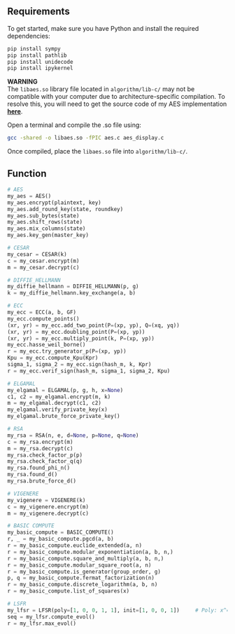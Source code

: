 ## Requirements
To get started, make sure you have Python and install the required dependencies:
```py
pip install sympy
pip install pathlib
pip install unidecode
pip install ipykernel
```

**WARNING**  
The ```libaes.so``` library file located in ```algorithm/lib-c/``` may not be compatible with your computer due to architecture-specific compilation. To resolve this, you will need to get the source code of my AES implementation [**here**](https://github.com/Panegyrique/aes-c).

Open a terminal and compile the .so file using:
```bash
gcc -shared -o libaes.so -fPIC aes.c aes_display.c
```
Once compiled, place the ```libaes.so``` file into ```algorithm/lib-c/```.


## Function
```py
# AES
my_aes = AES()
my_aes.encrypt(plaintext, key)
my_aes.add_round_key(state, roundkey)
my_aes.sub_bytes(state)
my_aes.shift_rows(state)
my_aes.mix_columns(state)
my_aes.key_gen(master_key)

# CESAR
my_cesar = CESAR(k)
c = my_cesar.encrypt(m)
m = my_cesar.decrypt(c)

# DIFFIE_HELLMANN
my_diffie_hellmann = DIFFIE_HELLMANN(p, g)
k = my_diffie_hellmann.key_exchange(a, b)

# ECC
my_ecc = ECC(a, b, GF)
my_ecc.compute_points()
(xr, yr) = my_ecc.add_two_point(P=(xp, yp), Q=(xq, yq))
(xr, yr) = my_ecc.doubling_point(P=(xp, yp))
(xr, yr) = my_ecc.multiply_point(k, P=(xp, yp))
my_ecc.hasse_weil_borne()
r = my_ecc.try_generator_p(P=(xp, yp))
Kpu = my_ecc.compute_Kpu(Kpr)
sigma_1, sigma_2 = my_ecc.sign(hash_m, k, Kpr)
r = my_ecc.verif_sign(hash_m, sigma_1, sigma_2, Kpu)

# ELGAMAL
my_elgamal = ELGAMAL(p, g, h, x=None)
c1, c2 = my_elgamal.encrypt(m, k)
m = my_elgamal.decrypt(c1, c2)
my_elgamal.verify_private_key(x)
my_elgamal.brute_force_private_key()

# RSA
my_rsa = RSA(n, e, d=None, p=None, q=None)
c = my_rsa.encrypt(m)
m = my_rsa.decrypt(c)
my_rsa.check_factor_p(p)
my_rsa.check_factor_q(q)
my_rsa.found_phi_n()
my_rsa.found_d()
my_rsa.brute_force_d()

# VIGENERE
my_vigenere = VIGENERE(k)
c = my_vigenere.encrypt(m)
m = my_vigenere.decrypt(c)

# BASIC COMPUTE
my_basic_compute = BASIC_COMPUTE()
r, _ = my_basic_compute.pgcd(a, b)
r = my_basic_compute.euclide_extended(a, n)
r = my_basic_compute.modular_exponentiation(a, b, n,)
r = my_basic_compute.square_and_multiply(a, b, n,)
r = my_basic_compute.modular_square_root(a, n)
r = my_basic_compute.is_generator(group_order, g)
p, q = my_basic_compute.fermat_factorization(n)  
r = my_basic_compute.discrete_logarithm(a, b, n)
r = my_basic_compute.list_of_squares(x)

# LSFR
my_lfsr = LFSR(poly=[1, 0, 0, 1, 1], init=[1, 0, 0, 1])     # Poly: x^4 + x + 1
seq = my_lfsr.compute_evol()
r = my_lfsr.max_evol()
```